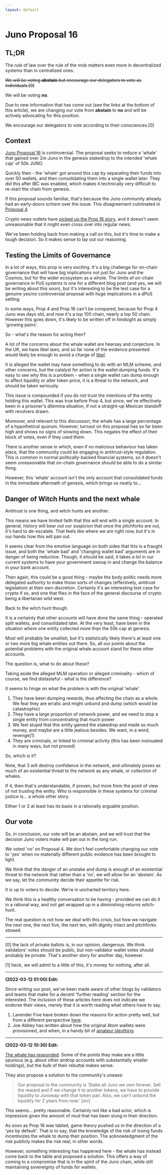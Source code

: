 ```yaml
---
layout: default
---
```


# Juno Proposal 16

## TL;DR

The rule of law over the rule of the mob matters even more in decentralized systems than in centralized ones.

<s>We will be voting <strong>abstain</strong> but encourage our delegators to vote as individuals.[0]</s>


We will be voting **no**.

Due to new information that has come out (see the links at the bottom of this article), we are changing our vote from **abstain** to **no** and will be actively advocating for this position.

We encourage our delegators to vote according to their consciences.[0]

## Context

[Juno Proposal 16](https://www.mintscan.io/juno/proposals/16) is controversial. The proposal seeks to reduce a 'whale' that gained over 2m Juno in the genesis stakedrop to the intended 'whale cap' of 50k JUNO.

Quickly then - the 'whale' got around this cap by separating their funds into over 50 wallets, and then consolidating them into a single wallet later. They did this after IBC was enabled, which makes it technically very difficult to re-start the chain from genesis.

If this proposal sounds familiar, that's because the Juno community already had an early-doors schism over the issue. This disagreement culminated in [Proposal 4](https://www.mintscan.io/juno/proposals/4).

Crypto news outlets have [picked up the Prop 16 story](https://www.coindesk.com/layer2/2022/03/11/juno-prop-16-we-can-vote-away-your-money-for-free), and it doesn't seem unreasonable that it might even cross over into regular news.

We've been holding back from making a call on this, but it's time to make a tough decision. So it makes sense to lay out our reasoning.

## Testing the Limits of Governance

In a lot of ways, this prop is very exciting. It's a big challenge for on-chain governance that will have big implications not just for Juno and the Cosmos, but for the wider ecosystem as a whole. The limits of on-chain governance in PoS systems is one for a different blog post (and yes, we will be writing about this soon), but it's interesting to be the test case for a genuine yes/no controversial proposal with huge implications in a dPoS setting.

In some ways, Prop 4 and Prop 16 can't be compared, because for Prop 4 Juno was days old, and now it's a top 100 chain, nearly a top 50 chain. However this goes down, it's likely to be written off in hindsight as simply 'growing pains'.

So - what's the reason for acting then?

A lot of the concerns about the whale wallet are hearsay and conjecture. In the UK, we have libel laws, and so far none of the evidence presented would likely be enough to avoid a charge of [libel](https://en.wikipedia.org/wiki/Libel).

It is alleged the wallet may have something to do with an MLM scheme, and other concerns, but the catalyst for action is the wallet dumping funds. It's easy to see why this is a problem - when a single wallet can dump enough to affect liquidity or alter token price, it is a threat to the network, and should be taken seriously.

This issue is compounded if you do not trust the intentions of the entity holding this wallet. This was true before Prop 4, but since, we've effectively been in a prisoner's dilemma situation, if not a straight-up Mexican standoff with revolvers drawn.

Moreover, and relevant to this discussion, the whale has a large percentage of a hypothetical quorum. However, turnout on this proposal has so far been high and shows no signs of slowing down. This negates the effect of their block of votes, even if they used them.

There is another sense in which, even if no malicious behaviour has taken place, that the community could be engaging in antitrust-style regulation. This is common in normal politically-backed financial systems, so it doesn't seem unreasonable that on-chain governance should be able to do a similar thing.

However, this 'whale' account isn't the only account that consolidated funds in the immediate aftermath of genesis, which brings us neatly to...

## Danger of Witch Hunts and the next whale

Antitrust is one thing, and witch hunts are another.

This means we have limited faith that this will end with a single account. In general, history will bear out our suspicion that once the pitchforks are out, it's hard to de-escalate. That feels like where we are right now, but it's in our hands how this will pan out.

It seems clear from the emotive language on both sides that this is a fraught issue, and both the 'whale bad' and 'changing wallet bad' arguments are in danger of being reductive. Though, it should be said, it takes _a lot_ in our current systems to have your government swoop in and change the balance in your bank account.

Then again, this could be a good thing - maybe the body politic needs more delegated authority to make those sorts of changes (effectively, antitrust legislation) at their own discretion. Certainly it's an interesting test case for crypto if so, and one that flies in the face of the general discourse of crypto being a libertarian wild west.

Back to the witch hunt though.

It is a certainty that other accounts will have done the same thing - operated split wallets, and consolidated later. At the very least, have been in the situation where one entity collected more than the 50k cap at genesis. 

Most will probably be smallish, but it's statistically likely there's at least one or two more big whale entities out there. So, all our points about the potential problems with the original whale account stand for these other accounts.

The question is, what to do about these?

Taking aside the alleged MLM operation or alleged criminality - which of course, we find distasteful - what is the difference?

It seems to hinge on what the problem is with the original 'whale'.

1. They have been dumping rewards, thus affecting the chain as a whole. We fear they are erratic and might unbond and dump (which would be catastrophic)
2. They have a large proportion of network power, and we need to stop a single entity from concentrating that much power
3. We feel stupid that this entity gamed the stakedrop and made so much money, and maybe are a little jealous besides. We want, in a word, revenge[1]
4. They are criminals, or linked to criminal activity (this has been insinuated in many ways, but not proved)

So, which is it?

Note, that 3 will destroy confidence in the network, and ultimately poses as much of an existential threat to the network as any whale, or collection of whales.

If 4, then that's understandable, if proven, but more from the point of view of not trusting the entity. Who is responsible in these systems for criminal justice is... a whole other story.

Either 1 or 2 at least has its basis in a rationally arguable position.

## Our vote

So, in conclusion, our vote will be an abstain, and we will trust that the decision Juno voters make will pan out in the long run.

We voted 'no' on Proposal 4. We don't feel comfortable changing our vote to 'yes' when no materially different public evidence has been brought to light.

We think that the danger of an unstake and dump is enough of an existential threat to the network that rather than a 'no', we will allow for an 'abstain'. As we say, let the community decide their appetite for risk.

It is up to voters to decide. We're in uncharted territory here.

We think this is a healthy conversation to be having - provided we can do it in a rational way, and not get wrapped up in a diminishing-returns witch-hunt.

The real question is not how we deal with this crisis, but how we navigate the next one, the next five, the next ten, with dignity intact and pitchforks stowed.


___

[0] the lack of private ballots is, in our opinion, dangerous. We think validators' votes should be public, but non-validator wallet votes should probably be private. That's another story for another day, however.

[1] heck, we will admit to a little of this, it's money for nothing, after all.


___

**(2022-03-12 01:00) Edit:**

Since writing our post, we've been made aware of other blogs by validators and teams that make for a decent 'further reading' section for the interested. The inclusion of these articles here does not indicate we endorse their views, merely that it is worth reading what others have to say.

1. Lavender Five have broken down the reasons for action pretty well, but from a different perspective [here](https://medium.com/@lavenderfive/8f6d5bd5d6ae).
2. Joe Abbey has written about how the original Atom wallets were provisioned, and when, in a handy bit of [amateur sleuthing](https://jabbey-io.medium.com/game-ing-stakedrops-d02a826ff791).

___

**(2022-03-12 10:30) Edit:**

[The whale has responded](https://medium.com/@WhaleJuno/our-statement-on-juno-prop-16-5a06b26e6cff). Some of the points they make are a little spurious (e.g. about other airdrop accounts with substantially smaller holdings), but the bulk of their rebuttal makes sense.

They also propose a solution to the community's unease:

> Our proposal to the community is ‘Stake all Juno we own forever. Sell the reward and if we change it to another tokens, we have to provide liquidity to Junowap with that token pair. Also, we can’t unbond the liquidity for 2 years from now.’ [sic]

This seems... pretty reasonable. Certainly not like a bad actor, which is impressive given the amount of mud that has been slung in their direction.

As soon as Prop 16 was tabled, game theory pushed us in the direction of a 'yes by default'. That is to say, that the knowledge of the risk of losing funds incentivizes the whale to dump their position. The acknowledgment of the risk publicly makes the risk real, in other words.

However, something interesting has happened here - the whale has instead come back to the table and proposed a solution. This offers a way of coming to a compromise that is in the spirit of the Juno chain, while still maintaining sovereignty of funds for wallets.

